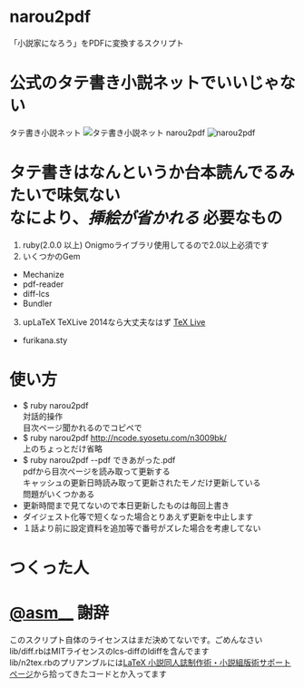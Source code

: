 narou2pdf
=========

「小説家になろう」をPDFに変換するスクリプト

公式のタテ書き小説ネットでいいじゃない
=========

タテ書き小説ネット
![タテ書き小説ネット](http://i.gyazo.com/f267847523f6780623d963199c379862.png)
narou2pdf
![narou2pdf](http://i.gyazo.com/4ad11efb6f49829df8756c0a06cfc15d.png)

タテ書きはなんというか台本読んでるみたいで味気ない  
なにより、*挿絵が省かれる*
必要なもの
=========
1. ruby(2.0.0 以上)
Onigmoライブラリ使用してるので2.0以上必須です
2. いくつかのGem
 * Mechanize
 * pdf-reader
 * diff-lcs
 * Bundler
3. upLaTeX
TeXLive 2014なら大丈夫なはず
[TeX Live](https://www.tug.org/texlive/)  

 * furikana.sty

使い方
=========
* $ ruby narou2pdf  
対話的操作  
目次ページ聞かれるのでコピペで
* $ ruby narou2pdf http://ncode.syosetu.com/n3009bk/  
上のちょっとだけ省略
* $ ruby narou2pdf --pdf できあがった.pdf  
pdfから目次ページを読み取って更新する  
キャッシュの更新日時読み取って更新されたモノだけ更新している  
問題がいくつかある
 * 更新時間まで見てないので本日更新したものは毎回上書き
 * ダイジェスト化等で短くなった場合とりあえず更新を中止します
 * １話より前に設定資料を追加等で番号がズレた場合を考慮してない

つくった人
============
[@asm__](http://twitter.com/@asm__)
謝辞
============
このスクリプト自体のライセンスはまだ決めてないです。ごめんなさい  
lib/diff.rbはMITライセンスのlcs-diffのldiffを含んでます  
lib/n2tex.rbのプリアンブルには[LaTeX 小説同人誌制作術・小説組版術サポートページ](http://p-act.sakura.ne.jp/PARALLEL_ACT/LaTeX-Dojin/)から拾ってきたコードとか入ってます  
